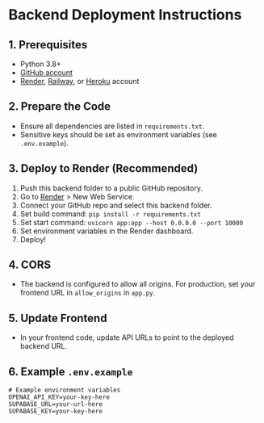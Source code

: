 # Backend Deployment Instructions

## 1. Prerequisites
- Python 3.8+
- [GitHub account](https://github.com/)
- [Render](https://render.com), [Railway](https://railway.app), or [Heroku](https://heroku.com) account

## 2. Prepare the Code
- Ensure all dependencies are listed in `requirements.txt`.
- Sensitive keys should be set as environment variables (see `.env.example`).

## 3. Deploy to Render (Recommended)
1. Push this backend folder to a public GitHub repository.
2. Go to [Render](https://render.com) > New Web Service.
3. Connect your GitHub repo and select this backend folder.
4. Set build command: `pip install -r requirements.txt`
5. Set start command: `uvicorn app:app --host 0.0.0.0 --port 10000`
6. Set environment variables in the Render dashboard.
7. Deploy!

## 4. CORS
- The backend is configured to allow all origins. For production, set your frontend URL in `allow_origins` in `app.py`.

## 5. Update Frontend
- In your frontend code, update API URLs to point to the deployed backend URL.

## 6. Example `.env.example`
```
# Example environment variables
OPENAI_API_KEY=your-key-here
SUPABASE_URL=your-url-here
SUPABASE_KEY=your-key-here
```
